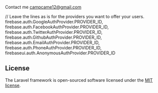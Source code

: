 Contact me
campcame12@gmail.com

// Leave the lines as is for the providers you want to offer your users.
firebase.auth.GoogleAuthProvider.PROVIDER_ID,
firebase.auth.FacebookAuthProvider.PROVIDER_ID,
firebase.auth.TwitterAuthProvider.PROVIDER_ID,
firebase.auth.GithubAuthProvider.PROVIDER_ID,
firebase.auth.EmailAuthProvider.PROVIDER_ID,
firebase.auth.PhoneAuthProvider.PROVIDER_ID,
firebaseui.auth.AnonymousAuthProvider.PROVIDER_ID

## License

The Laravel framework is open-sourced software licensed under the [MIT license](https://opensource.org/licenses/MIT).
